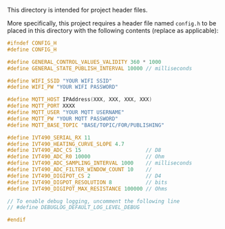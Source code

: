
This directory is intended for project header files.

More specifically, this project requires a header file named `config.h` to be placed in this directory with the following contents (replace as applicable):

```cpp
#ifndef CONFIG_H
#define CONFIG_H

#define GENERAL_CONTROL_VALUES_VALIDITY 360 * 1000
#define GENERAL_STATE_PUBLISH_INTERVAL 10000 // milliseconds

#define WIFI_SSID "YOUR WIFI SSID"
#define WIFI_PW "YOUR WIFI PASSWORD"

#define MQTT_HOST IPAddress(XXX, XXX, XXX, XXX)
#define MQTT_PORT XXXX
#define MQTT_USER "YOUR MQTT USERNAME"
#define MQTT_PW "YOUR MQTT PASSWORD"
#define MQTT_BASE_TOPIC "BASE/TOPIC/FOR/PUBLISHING"

#define IVT490_SERIAL_RX 11
#define IVT490_HEATING_CURVE_SLOPE 4.7
#define IVT490_ADC_CS 15                     // D8
#define IVT490_ADC_R0 10000                  // Ohm
#define IVT490_ADC_SAMPLING_INTERVAL 1000    // milliseconds
#define IVT490_ADC_FILTER_WINDOW_COUNT 10    //
#define IVT490_DIGIPOT_CS 2                  // D4
#define IVT490_DIGPOT_RESOLUTION 8           // bits
#define IVT490_DIGIPOT_MAX_RESISTANCE 100000 // Ohms

// To enable debug logging, uncomment the following line
// #define DEBUGLOG_DEFAULT_LOG_LEVEL_DEBUG

#endif
```
